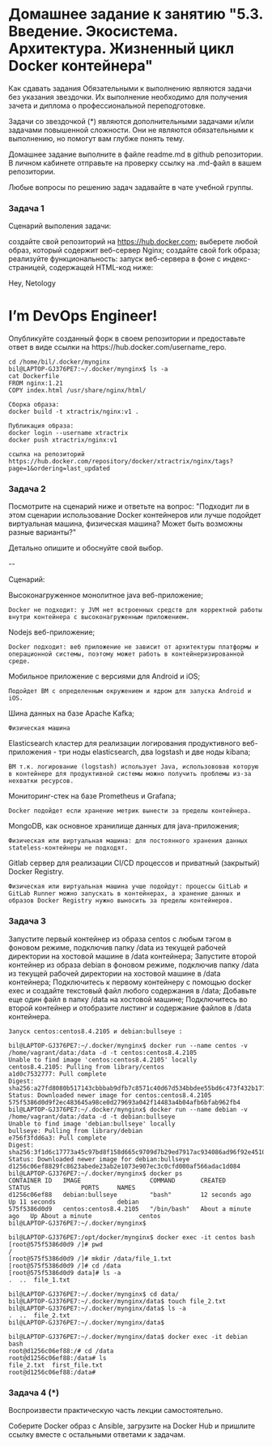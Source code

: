 # Домашнее задание к занятию "5.3. Введение. Экосистема. Архитектура. Жизненный цикл Docker контейнера"
Как сдавать задания
Обязательными к выполнению являются задачи без указания звездочки. Их выполнение необходимо для получения зачета и диплома о профессиональной переподготовке.

Задачи со звездочкой (*) являются дополнительными задачами и/или задачами повышенной сложности. Они не являются обязательными к выполнению, но помогут вам глубже понять тему.

Домашнее задание выполните в файле readme.md в github репозитории. В личном кабинете отправьте на проверку ссылку на .md-файл в вашем репозитории.

Любые вопросы по решению задач задавайте в чате учебной группы.

### Задача 1
Сценарий выполения задачи:

создайте свой репозиторий на https://hub.docker.com;
выберете любой образ, который содержит веб-сервер Nginx;
создайте свой fork образа;
реализуйте функциональность: запуск веб-сервера в фоне с индекс-страницей, содержащей HTML-код ниже:
<html>
<head>
Hey, Netology
</head>
<body>
<h1>I’m DevOps Engineer!</h1>
</body>
</html>
Опубликуйте созданный форк в своем репозитории и предоставьте ответ в виде ссылки на https://hub.docker.com/username_repo.

	
	cd /home/bil/.docker/mynginx
	bil@LAPTOP-GJ376PE7:~/.docker/mynginx$ ls -a
	cat Dockerfile
	FROM nginx:1.21
	COPY index.html /usr/share/nginx/html/

	Сборка образа:
	docker build -t xtractrix/nginx:v1 .
	
	Публикация образа:
	docker login --username xtractrix
	docker push xtractrix/nginx:v1
	
	ссылка на репозиторий https://hub.docker.com/repository/docker/xtractrix/nginx/tags?page=1&ordering=last_updated


### Задача 2
Посмотрите на сценарий ниже и ответьте на вопрос: "Подходит ли в этом сценарии использование Docker контейнеров или лучше подойдет виртуальная машина, физическая машина? Может быть возможны разные варианты?"

Детально опишите и обоснуйте свой выбор.

--

Сценарий:

Высоконагруженное монолитное java веб-приложение;

	Docker не подходит: у JVM нет встроенных средств для корректной работы внутри контейнера с высоконагруженным приложением.

Nodejs веб-приложение;

	Docker подходит: веб приложение не зависит от архитектуры платформы и операционной системы, поэтому может работь в контейнеризированной среде.

Мобильное приложение c версиями для Android и iOS;

	Подойдет ВМ с определенным окружением и ядром для запуска Android и iOS.

Шина данных на базе Apache Kafka;

	Физическая машина 

Elasticsearch кластер для реализации логирования продуктивного веб-приложения - три ноды elasticsearch, два logstash и две ноды kibana;

	ВМ т.к. логирование (logstash) использует Java, использововав которую в контейнере для продуктивной системы можно получить проблемы из-за нехватки ресурсов.

Мониторинг-стек на базе Prometheus и Grafana;

	Docker подойдет если хранение метрик вынести за пределы контейнера.

MongoDB, как основное хранилище данных для java-приложения;

	Физическая или виртуальная машина: для постоянного хранения данных stateless-контейнеры не подходят.

Gitlab сервер для реализации CI/CD процессов и приватный (закрытый) Docker Registry.

	Физическая или виртуальная машина учше подойдут: процессы GitLab и GitLab Runner можно запускать в контейнерах, а хранение данных и образов Docker Registry нужно выносить за пределы контейнеров. 

### Задача 3
Запустите первый контейнер из образа centos c любым тэгом в фоновом режиме, подключив папку /data из текущей рабочей директории на хостовой машине в /data контейнера;
Запустите второй контейнер из образа debian в фоновом режиме, подключив папку /data из текущей рабочей директории на хостовой машине в /data контейнера;
Подключитесь к первому контейнеру с помощью docker exec и создайте текстовый файл любого содержания в /data;
Добавьте еще один файл в папку /data на хостовой машине;
Подключитесь во второй контейнер и отобразите листинг и содержание файлов в /data контейнера.

	Запуск centos:centos8.4.2105 и debian:bullseye :
	
	bil@LAPTOP-GJ376PE7:~/.docker/mynginx$ docker run --name centos -v /home/vagrant/data:/data -d -t centos:centos8.4.2105
	Unable to find image 'centos:centos8.4.2105' locally
	centos8.4.2105: Pulling from library/centos
	a1d0c7532777: Pull complete
	Digest: sha256:a27fd8080b517143cbbbab9dfb7c8571c40d67d534bbdee55bd6c473f432b177
	Status: Downloaded newer image for centos:centos8.4.2105
	575f5386d0d9f2ec483645a98ce0d279693a042f14483a4b04afb6bfab962fb4
	bil@LAPTOP-GJ376PE7:~/.docker/mynginx$ docker run --name debian -v /home/vagrant/data:/data -d -t debian:bullseye
	Unable to find image 'debian:bullseye' locally
	bullseye: Pulling from library/debian
	e756f3fdd6a3: Pull complete
	Digest: sha256:3f1d6c17773a45c97bd8f158d665c9709d7b29ed7917ac934086ad96f92e4510
	Status: Downloaded newer image for debian:bullseye
	d1256c06ef8829fc8623abede23ab2e1073e907ec3c0cfd000af566adac1d084
	bil@LAPTOP-GJ376PE7:~/.docker/mynginx$ docker ps
	CONTAINER ID   IMAGE                   COMMAND       CREATED              STATUS              PORTS     NAMES
	d1256c06ef88   debian:bullseye         "bash"        12 seconds ago       Up 11 seconds                 debian
	575f5386d0d9   centos:centos8.4.2105   "/bin/bash"   About a minute ago   Up About a minute             centos
	bil@LAPTOP-GJ376PE7:~/.docker/mynginx$

	bil@LAPTOP-GJ376PE7:/opt/docker/mynginx$ docker exec -it centos bash
	[root@575f5386d0d9 /]# pwd
	/
	[root@575f5386d0d9 /]# mkdir /data/file_1.txt
	[root@575f5386d0d9 /]# cd /data
	[root@575f5386d0d9 data]# ls -a
	.  ..  file_1.txt
	
	bil@LAPTOP-GJ376PE7:~/.docker/mynginx$ cd data/
	bil@LAPTOP-GJ376PE7:~/.docker/mynginx/data$ touch file_2.txt
	bil@LAPTOP-GJ376PE7:~/.docker/mynginx/data$ ls -a
	.  ..  file_2.txt
	bil@LAPTOP-GJ376PE7:~/.docker/mynginx/data$

	bil@LAPTOP-GJ376PE7:~/.docker/mynginx/data$ docker exec -it debian bash
	root@d1256c06ef88:/# cd /data
	root@d1256c06ef88:/data# ls
	file_2.txt  first_file.txt
	root@d1256c06ef88:/data#

### Задача 4 (*)
Воспроизвести практическую часть лекции самостоятельно.

Соберите Docker образ с Ansible, загрузите на Docker Hub и пришлите ссылку вместе с остальными ответами к задачам.


